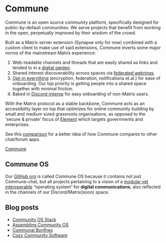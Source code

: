 # Commune

Commune is an open source community platform, specifically designed for public-by-default communities. We serve projects that benefit from working in the open, perpetually improved by their wisdom of the crowd.

Built as a Matrix server extension (Synapse only for now) combined with a custom client to make use of said extensions, Commune inverts some major norms of the mainstream Matrix experience:

1. Web-readable channels and threads that are easily shared as links and tended to in a [digital garden](https://github.com/commune-os/commune-server/discussions/28).
2. Shared interest discoverability across spaces via [federated webrings](https://blog.commune.sh/p/0332d783-4b11-4221-b3cf-2f59b4bf2bd5/).
3. [Opt-in everything](https://github.com/commune-os/commune-server/discussions/31) (encryption, federation, notifications et.al.) for ease of onboarding. Our top priority is getting people into a shared space together with minimal friction.
4. Baked in [Discord-interop](https://github.com/commune-os/commune-server/discussions/27) for easy onboarding of non-Matrix users.

With the Matrix protocol as a stable backbone, Commune acts as an accessibility layer on top that optimizes for online community building by small and medium sized grassroots organisations, as opposed to the 'secure & private' focus of [Element](https://element.io/) which targets governments and enterprises.

See this [comparison](https://github.com/commune-os/commune-server/discussions/23) for a better idea of how Commune compares to other chat/forum apps.

[Commune](https://blog.erlend.sh/community-os-stack)

## Commune OS

Our [GitHub org](https://github.com/commune-os) is called Commune OS because it contains not just Commune-chat, but all projects pertaining to a vision of a [modular yet interoperable](https://en.wikipedia.org/wiki/Unix_philosophy) “operating system“ for **digital communications**, also reflected in the channels of our Discord/Matrix(soon) space.

## Blog posts

* [Community OS Stack](https://blog.erlend.sh/community-os-stack)
* [Assembling Community OS](https://blog.erlend.sh/assembling-community-os)
* [Communal Bonfires](https://blog.erlend.sh/communal-bonfires)
* [Cozy Community Software](https://blog.erlend.sh/cozy-community-software)
